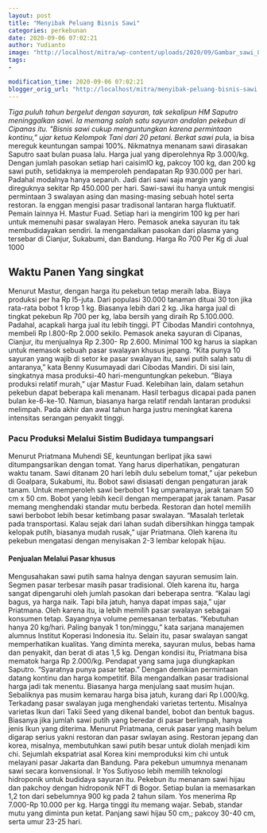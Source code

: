 ```yaml
---
layout: post
title: "Menyibak Peluang Bisnis Sawi"
categories: perkebunan
date: 2020-09-06 07:02:21
author: Yudianto
image: "http://localhost/mitra/wp-content/uploads/2020/09/Gambar_sawi_858x800.jpg"
tags:
- 

modification_time: 2020-09-06 07:02:21
blogger_orig_url: "http://localhost/mitra/menyibak-peluang-bisnis-sawi.html"
---
```


<em>Tiga puluh tahun bergelut dengan sayuran, tak sekalipun HM Saputro meninggalkan sawi. Ia memang salah satu sayuran andalan pekebun di Cipanas itu. "Bisnis sawi cukup menguntungkan karena permintaan kontinu," ujar ketua Kelompok Tani dari 20 petani. Berkat sawi pu</em>la, ia bisa mereguk keuntungan sampai 100%.
Nikmatnya menanam sawi dirasakan Saputro saat bulan puasa lalu. Harga jual yang diperolehnya Rp 3.000/kg. Dengan jumlah pasokan setiap hari caisimlO kg, pakcoy 100 kg, dan 200 kg sawi putih, setidaknya ia memperoleh pendapatan Rp 930.000 per hari. Padahal modalnya hanya separuh. Jadi dari sawi saja margin yang direguknya sekitar Rp 450.000 per hari.
Sawi-sawi itu hanya untuk mengisi permintaan 3 swalayan asing dan masing-masing sebuah hotel serta restoran. Ia enggan mengisi pasar tradisonal lantaran harga fluktuatif. Pemain lainnya H. Mastur Fuad. Setiap hari ia mengirim 100 kg per hari untuk memenuhi pasar swalayan Hero. Pemasok aneka sayuran itu tak membudidayakan sendiri. Ia mengandalkan pasokan dari plasma yang tersebar di Cianjur, Sukabumi, dan Bandung. Harga Ro 700 Per Kg di Jual 1000
<h2>Waktu Panen Yang singkat</h2>
Menurut Mastur, dengan harga itu pekebun tetap meraih laba. Biaya produksi per ha Rp l5-juta. Dari populasi 30.000 tanaman dituai 30 ton jika rata-rata bobot 1 krop 1 kg. Biasanya lebih dari 2 kg. Jika harga jual di tingkat pekebun Rp 700 per kg, laba bersih yang diraih Rp 5.100.000.
Padahal, acapkali harga jual itu lebih tinggi. PT Cibodas Mandiri contohnya, membeli Rp l.800-Rp 2.000 sekilo. Pemasok aneka sayuran di Cipanas, Cianjur, itu menjualnya Rp 2.300- Rp 2.600. Minimal 100 kg harus ia siapkan untuk memasok sebuah pasar swalayan khusus jepang. “Kita punya 10 sayuran yang wajib di setor ke pasar swalayan itu, sawi putih salah satu di antaranya,” kata Benny Kusumayadi dari Cibodas Mandiri.
Di sisi lain, singkatnya masa produksi-40 hari-menguntungkan pekebun. “Biaya produksi relatif murah,” ujar Mastur Fuad. Kelebihan lain, dalam setahun pekebun dapat beberapa kali menanam. Hasil terbagus dicapai pada panen bulan ke-6-ke-10. Namun, biasanya harga relatif rendah lantaran produksi melimpah. Pada akhir dan awal tahun harga justru meningkat karena intensitas serangan penyakit tinggi.
<h3>Pacu Produksi Melalui Sistim Budidaya tumpangsari</h3>
Menurut Priatmana Muhendi SE, keuntungan berlipat jika sawi ditumpangsarikan dengan tomat. Yang harus diperhatikan, pengaturan waktu tanam. Sawi ditanam 20 hari lebih dulu sebelum tomat,” ujar pekebun di Goalpara, Sukabumi, itu. Bobot sawi disiasati dengan pengaturan jarak tanam. Untuk memperoleh sawi berbobot 1 kg umpamanya, jarak tanam 50 cm x 50 cm. Bobot yang lebih kecil dengan memperapat jarak tanam.
Pasar memang menghendaki standar mutu berbeda. Restoran dan hotel memilih sawi berbobot lebih besar ketimbang pasar swalayan. “Masalah terletak pada transportasi. Kalau sejak dari lahan sudah dibersihkan hingga tampak kelopak putih, biasanya mudah rusak,” ujar Priatmana. Oleh karena itu pekebun mengatasi dengan menyisakan 2-3 lembar kelopak hijau.
<h4>Penjualan Melalui Pasar khusus</h4>
Mengusahakan sawi putih sama halnya dengan sayuran semusim lain. Segmen pasar terbesar masih pasar tradisional. Oleh karena itu, harga sangat dipengaruhi oleh jumlah pasokan dari beberapa sentra. “Kalau lagi bagus, ya harga naik. Tapi bila jatuh, hanya dapat impas saja,” ujar Priatmana.
Oleh karena itu, ia lebih memilih pasar swalayan sebagai konsumen tetap. Sayangnya volume pemesanan terbatas. “Kebutuhan hanya 20 kg/hari. Paling banyak 1 ton/minggu,” kata sarjana manajemen alumnus Institut Koperasi Indonesia itu. Selain itu, pasar swalayan sangat memperhatikan kualitas. Yang diminta mereka, sayuran mulus, bebas hama dan penyakit, dan berat di atas 1,5 kg. Dengan kondisi itu, Priatmana bisa mematok harga Rp 2.000/kg.
Pendapat yang sama juga diungkapkan Saputro. “Syaratnya punya pasar tetap.” Dengan demikian permintaan datang kontinu dan harga kompetitif. Bila mengandalkan pasar tradisional harga jadi tak menentu. Biasanya harga menjulang saat musim hujan. Sebaliknya pas musim kemarau harga bisa jatuh, kurang dari Rp l.000/kg. Terkadang pasar swalayan juga menghendaki varietas tertentu. Misalnya varietas Ikun dari Takii Seed yang dikenal bandel, bobot dan bentuk bagus.
Biasanya jika jumlah sawi putih yang beredar di pasar berlimpah, hanya jenis Ikun yang diterima. Menurut Priatmana, ceruk pasar yang masih belum digarap serius yakni restoran dan pasar swlayan asing. Restoran jepang dan korea, misalnya, membutuhkan sawi putih besar untuk diolah menjadi kim chi. Sejumlah ekspatriat asal Korea kini memproduksi kim chi untuk melayani pasar Jakarta dan Bandung.
Para pekebun umumnya menanam sawi secara konvensional. Ir Yos Sutiyoso lebih memilih teknologi hidroponik untuk budidaya sayuran itu. Pekebun itu menanam sawi hijau dan pakchoy dengan hidroponik NFT di Bogor. Setiap bulan ia memasarkan 1,2 ton dari sebelumnya 900 kg pada 2 tahun silam. Yos menerima Rp 7.000-Rp  10.000 per kg. Harga tinggi itu memang wajar. Sebab, standar mutu yang diminta pun ketat. Panjang sawi hijau 50 cm,; pakcoy 30-40 cm, serta umur 23-25 hari.

